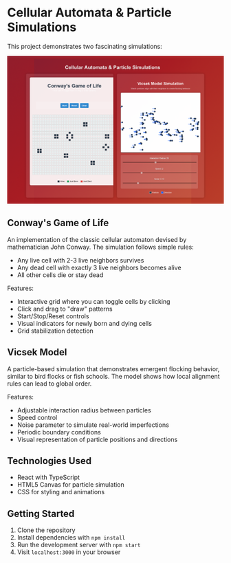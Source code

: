 # Cellular Automata & Particle Simulations

This project demonstrates two fascinating simulations:




![Image of the Visualizers](public/BioVisualizer.png "Visualization")




## Conway's Game of Life

An implementation of the classic cellular automaton devised by mathematician John Conway. The simulation follows simple rules:

- Any live cell with 2-3 live neighbors survives
- Any dead cell with exactly 3 live neighbors becomes alive
- All other cells die or stay dead

Features:
- Interactive grid where you can toggle cells by clicking
- Click and drag to "draw" patterns
- Start/Stop/Reset controls
- Visual indicators for newly born and dying cells
- Grid stabilization detection

## Vicsek Model

A particle-based simulation that demonstrates emergent flocking behavior, similar to bird flocks or fish schools. The model shows how local alignment rules can lead to global order.

Features:
- Adjustable interaction radius between particles
- Speed control
- Noise parameter to simulate real-world imperfections
- Periodic boundary conditions
- Visual representation of particle positions and directions

## Technologies Used

- React with TypeScript
- HTML5 Canvas for particle simulation
- CSS for styling and animations

## Getting Started

1. Clone the repository
2. Install dependencies with `npm install`
3. Run the development server with `npm start`
4. Visit `localhost:3000` in your browser
